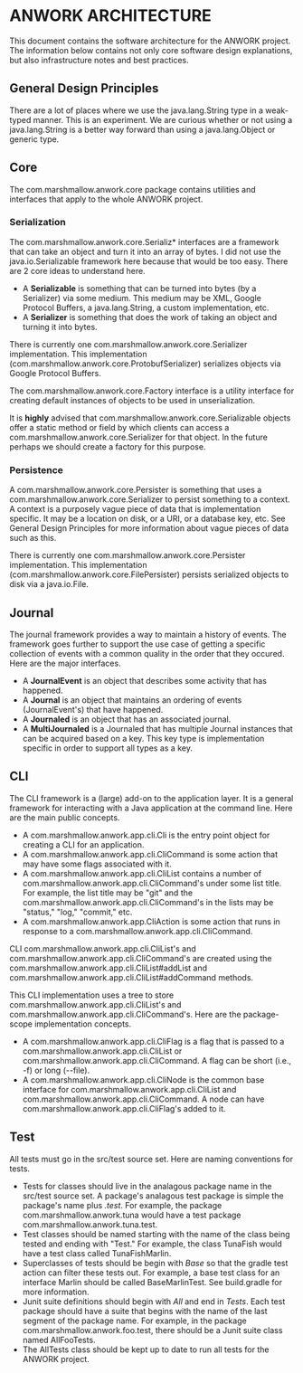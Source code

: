 # ANWORK ARCHITECTURE

This document contains the software architecture for the ANWORK project. The information below
contains not only core software design explanations, but also infrastructure notes and best
practices.

## General Design Principles

There are a lot of places where we use the java.lang.String type in a weak-typed manner. This is an
experiment. We are curious whether or not using a java.lang.String is a better way forward than
using a java.lang.Object or generic type.

## Core

The com.marshmallow.anwork.core package contains utilities and interfaces that apply to the whole
ANWORK project.

### Serialization

The com.marshmallow.anwork.core.Serializ* interfaces are a framework that can take an object and
turn it into an array of bytes. I did not use the java.io.Serializable framework here because that
would be too easy. There are 2 core ideas to understand here.
- A **Serializable** is something that can be turned into bytes (by a Serializer) via some medium.
  This medium may be XML, Google Protocol Buffers, a java.lang.String, a custom implementation, etc.
- A **Serializer** is something that does the work of taking an object and turning it into bytes.

There is currently one com.marshmallow.anwork.core.Serializer implementation. This implementation
(com.marshmallow.anwork.core.ProtobufSerializer) serializes objects via Google Protocol Buffers.

The com.marshmallow.anwork.core.Factory interface is a utility interface for creating default
instances of objects to be used in unserialization.

It is **highly** advised that com.marshmallow.anwork.core.Serializable objects offer a static method
or field by which clients can access a com.marshmallow.anwork.core.Serializer for that object. In
the future perhaps we should create a factory for this purpose.

### Persistence

A com.marshmallow.anwork.core.Persister is something that uses a
com.marshmallow.anwork.core.Serializer to persist something to a context. A context is a purposely
vague piece of data that is implementation specific. It may be a location on disk, or a URI, or a
database key, etc. See General Design Principles for more information about vague pieces of data
such as this.

There is currently one com.marshmallow.anwork.core.Persister implementation. This implementation
(com.marshmallow.anwork.core.FilePersister) persists serialized objects to disk via a java.io.File.

## Journal

The journal framework provides a way to maintain a history of events. The framework goes further to
support the use case of getting a specific collection of events with a common quality in the order
that they occured. Here are the major interfaces.
- A **JournalEvent** is an object that describes some activity that has happened.
- A **Journal** is an object that maintains an ordering of events (JournalEvent's) that have
  happened.
- A **Journaled** is an object that has an associated journal.
- A **MultiJournaled** is a Journaled that has multiple Journal instances that can be acquired based
  on a key. This key type is implementation specific in order to support all types as a key.

## CLI

The CLI framework is a (large) add-on to the application layer. It is a general framework for
interacting with a Java application at the command line. Here are the main public concepts.
- A com.marshmallow.anwork.app.cli.Cli is the entry point object for creating a CLI for an
  application.
- A com.marshmallow.anwork.app.cli.CliCommand is some action that may have some flags associated
  with it.
- A com.marshmallow.anwork.app.cli.CliList contains a number of
  com.marshmallow.anwork.app.cli.CliCommand's under some list title. For example, the list title
  may be "git" and the com.marshmallow.anwork.app.cli.CliCommand's in the lists may be "status,"
  "log," "commit," etc.
- A com.marshmallow.anwork.app.CliAction is some action that runs in response to a
  com.marshmallow.anwork.app.cli.CliCommand.

CLI com.marshmallow.anwork.app.cli.CliList's and com.marshmallow.anwork.app.cli.CliCommand's are
created using the com.marshmallow.anwork.app.cli.CliList#addList and
com.marshmallow.anwork.app.cli.CliList#addCommand methods.

This CLI implementation uses a tree to store com.marshmallow.anwork.app.cli.CliList's and
com.marshmallow.anwork.app.cli.CliCommand's. Here are the package-scope implementation concepts.
- A com.marshmallow.anwork.app.cli.CliFlag is a flag that is passed to a
  com.marshmallow.anwork.app.cli.CliList or com.marshmallow.anwork.app.cli.CliCommand. A flag can
  be short (i.e., -f) or long (--file).
- A com.marshmallow.anwork.app.cli.CliNode is the common base interface for
  com.marshmallow.anwork.app.cli.CliList and com.marshmallow.anwork.app.cli.CliCommand. A node can
  have com.marshmallow.anwork.app.cli.CliFlag's added to it.

## Test

All tests must go in the src/test source set. Here are naming conventions for tests.
- Tests for classes should live in the analagous package name in the src/test source set. A
  package's analagous test package is simple the package's name plus *.test*. For example, the
  package com.marshmallow.anwork.tuna would have a test package com.marshmallow.anwork.tuna.test.
- Test classes should be named starting with the name of the class being tested and ending with
  "Test." For example, the class TunaFish would have a test class called TunaFishMarlin.
- Superclasses of tests should be begin with *Base* so that the gradle test action can filter these
  tests out. For example, a base test class for an interface Marlin should be called BaseMarlinTest.
  See build.gradle for more information.
- Junit suite definitions should begin with *All* and end in *Tests*. Each test package should have
  a suite that begins with the name of the last segment of the package name. For example, in the
  package com.marshmallow.anwork.foo.test, there should be a Junit suite class named AllFooTests.
- The AllTests class should be kept up to date to run all tests for the ANWORK project.